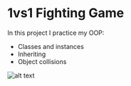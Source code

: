 # 1vs1 Fighting Game

In this project I practice my OOP:
+ Classes and instances
+ Inheriting
+ Object collisions


![alt text](https://s8.gifyu.com/images/ezgif.com-gif-maker5285648ab0cb7dfd.gif)
